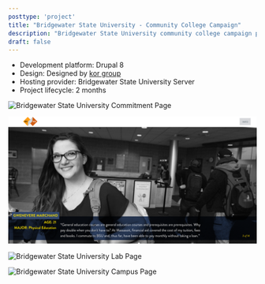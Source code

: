 ```yaml
---
posttype: 'project'
title: "Bridgewater State University - Community College Campaign"
description: "Bridgewater State University community college campaign project"
draft: false
---
```


- Development platform: Drupal 8         
- Design: Designed by [kor group](https://www.kor.com/)  
- Hosting provider: Bridgewater State University Server  
- Project lifecycle: 2 months  

![Bridgewater State University Commitment Page](../../../assets/portfolio/kor/feature/bsu/bsu-cc2/full-bsu-cc2-campus.png)

![Bridgewater State University Student Profile Page](../../../assets/portfolio/kor/feature/bsu/bsu-cc2/full-bsu-cc2-student.png)

![Bridgewater State University Lab Page](../../../assets/portfolio/kor/feature/bsu/bsu-cc2/full-bsu-cc2-lab.png)

![Bridgewater State University Campus Page](../../../assets/portfolio/kor/feature/bsu/bsu-cc2/full-bsu-cc2-campus.png)
